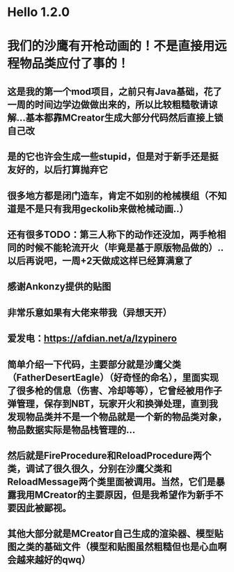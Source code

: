 # Hello 1.2.0
# 我们的沙鹰有开枪动画的！不是直接用远程物品类应付了事的！
## 这是我的第一个mod项目，之前只有Java基础，花了一周的时间边学边做做出来的，所以比较粗糙敬请谅解...基本都靠MCreator生成大部分代码然后直接上锁自己改
## 是的它也许会生成一些stupid，但是对于新手还是挺友好的，以后打算抛弃它
## 很多地方都是闭门造车，肯定不如别的枪械模组（不知道是不是只有我用geckolib来做枪械动画..）
## 还有很多TODO：第三人称下的动作还没加，两手枪相同的时候不能轮流开火（毕竟是基于原版物品做的）..以后再说吧，一周+2天做成这样已经算满意了
## 感谢Ankonzy提供的贴图
## 非常乐意如果有大佬来带我（异想天开）
## 爱发电：https://afdian.net/a/lzypinero
## 简单介绍一下代码，主要部分就是沙鹰父类（FatherDesertEagle）（好奇怪的命名），里面实现了很多枪的信息（伤害、冷却等等），它曾经被用作子弹管理，保存到NBT，玩家开火和换弹处理，直到我发现物品类并不是一个物品就是一个新的物品类对象，物品数据实际是物品栈管理的...
## 然后就是FireProcedure和ReloadProcedure两个类，调试了很久很久，分别在沙鹰父类和ReloadMessage两个类里面被调用。当然，它们是暴露我用MCreator的主要原因，但是我希望作为新手不要因此被鄙视。
## 其他大部分就是MCreator自己生成的渲染器、模型贴图之类的基础文件（模型和贴图虽然粗糙但也是心血啊会越来越好的qwq）